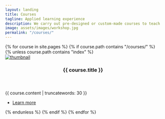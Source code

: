 ```yaml
---
layout: landing
title: Courses
tagline: Applied learning experience
description: We carry out pre-designed or custom-made courses to teach children STEM education, maker culture and creative problem solving, through an interdisciplinary and applied approach.
image: assets/images/workshop.jpg
permalink: "/courses/"
---
```



<!-- Two -->
<section id="two" class="spotlights">
	{% for course in site.pages %}
  	{% if course.path contains "/courses/" %}
	{% unless course.path contains "index" %}
	<section>
		<a href="{{ course.permalink | absolute_url }}" class="image">
			<img src="{{ course.image | absolute_url }}" alt="thumbnail" data-position="center center" />
		</a>
		<div class="content">
			<div class="inner">
				<header class="major">
					<h3>{{ course.title }}</h3>
				</header>
				<p>{{ course.content | truncatewords: 30 }}</p>
				<ul class="actions">
					<li><a href="{{ course.permalink | absolute_url }}" class="button">Learn more</a></li>
				</ul>
			</div>
		</div>
	</section>
	{% endunless %}
	{% endif %}
	{% endfor %}
</section>
